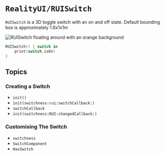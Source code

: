 # ``RealityUI/RUISwitch``

``RUISwitch`` is a 3D toggle switch with an on and off state.
Default bounding box is approximately 1.6x1x1m

![RUISwitch floating around with an orange background](ruiswitch-orange-example.gif)

```swift
RUISwitch() { switch in
    print(switch.isOn)
}
```

## Topics

### Creating a Switch

- ``init()``
- ``init(switchness:rui:switchCallback:)``
- ``switchCallback``
- ``init(switchness:RUI:changedCallback:)``

### Customising The Switch

- ``switchness``
- ``SwitchComponent``
- ``HasSwitch``
